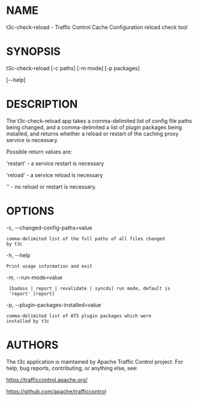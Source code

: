 <!--
    Licensed to the Apache Software Foundation (ASF) under one
    or more contributor license agreements.  See the NOTICE file
    distributed with this work for additional information
    regarding copyright ownership.  The ASF licenses this file
    to you under the Apache License, Version 2.0 (the
    "License"); you may not use this file except in compliance
    with the License.  You may obtain a copy of the License at

      http://www.apache.org/licenses/LICENSE-2.0

    Unless required by applicable law or agreed to in writing,
    software distributed under the License is distributed on an
    "AS IS" BASIS, WITHOUT WARRANTIES OR CONDITIONS OF ANY
    KIND, either express or implied.  See the License for the
    specific language governing permissions and limitations
    under the License.
-->

<!--

  !!!
      This file is both a Github Readme and manpage!
      Please make sure changes appear properly with man,
      and follow man conventions, such as:
      https://www.bell-labs.com/usr/dmr/www/manintro.html

      A primary goal of t3c is to follow POSIX and LSB standards
      and conventions, so it's easy to learn and use by people
      who know Linux and other *nix systems. Providing a proper
      manpage is a big part of that.
  !!!

-->

# NAME

t3c-check-reload - Traffic Control Cache Configuration reload check tool

# SYNOPSIS

t3c-check-reload [-c paths] [-m mode] [-p packages]

[&#45;&#45;help]

# DESCRIPTION

The t3c-check-reload app takes a comma-delimited list of config file paths
being changed, and a comma-delimited a list of plugin packages being installed,
and returns whether a reload or restart of the caching proxy service is
necessary.

Possible return values are:

  'restart' - a service restart is necessary

  'reload' - a service reload is necessary

  '' - no reload or restart is necessary.

# OPTIONS

-c, --changed-config-paths=value

    comma-delimited list of the full paths of all files changed
    by t3c
-h, --help

    Print usage information and exit

-m, --run-mode=value

     [badass | report | revalidate | syncds] run mode, default is
     'report' [report]

-p, --plugin-packages-installed=value

    comma-delimited list of ATS plugin packages which were
    installed by t3c

# AUTHORS

The t3c application is maintained by Apache Traffic Control project. For help, bug reports, contributing, or anything else, see:

https://trafficcontrol.apache.org/

https://github.com/apache/trafficcontrol
